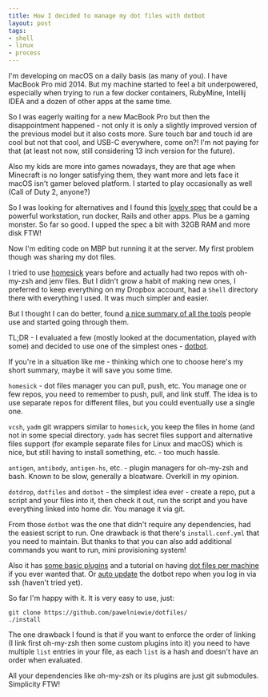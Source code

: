 ```yaml
---
title: How I decided to manage my dot files with dotbot
layout: post
tags:
- shell
- linux
- process
---
```

I'm developing on macOS on a daily basis (as many of you). I have MacBook Pro mid 2014. But my machine started to feel a bit underpowered, especially when trying to run a few docker containers, RubyMine, Intellij IDEA and a dozen of other apps at the same time.

So I was eagerly waiting for a new MacBook Pro but then the disappointment happened - not only it is only a slightly improved version of the previous model but it also costs more. Sure touch bar and touch id are cool but not that cool, and USB-C everywhere, come on?! I'm not paying for that (at least not now, still considering 13 inch version for the future).

Also my kids are more into games nowadays, they are that age when Minecraft is no longer satisfying them, they want more and lets face it macOS isn't gamer beloved platform. I started to play occasionally as well (Call of Duty 2, anyone?)

So I was looking for alternatives and I found this [lovely spec](https://pcpartpicker.com/b/wbhypg) that could be a powerful workstation, run docker, Rails and other apps. Plus be a gaming monster. So far so good. I upped the spec a bit with 32GB RAM and more disk FTW!

Now I'm editing code on MBP but running it at the server. My first problem though was sharing my dot files.

I tried to use [homesick](https://github.com/technicalpickles/homesick) years before and actually had two repos with oh-my-zsh and jenv files. But I didn't grow a habit of making new ones, I preferred to keep everything on my Dropbox account, had a `Shell` directory there with everything I used. It was much simpler and easier.

But I thought I can do better, found [a nice summary of all the tools](https://dotfiles.github.io) people use and started going through them.

TL;DR - I evaluated a few (mostly looked at the documentation, played with some) and decided to use one of the simplest ones - [dotbot](https://github.com/anishathalye/dotbot).

If you're in a situation like me - thinking which one to choose here's my short summary, maybe it will save you some time.

`homesick` - dot files manager you can pull, push, etc. You manage one or few repos, you need to remember to push, pull, and link stuff. The idea is to use separate repos for different files, but you could eventually use a single one.

`vcsh`, `yadm` git wrappers similar to `homesick`, you keep the files in home (and not in some special directory. `yadm` has secret files support and alternative files support (for example separate files for Linux and macOS) which is nice, but still having to install something, etc. - too much hassle.

`antigen`, `antibody`, `antigen-hs`, etc. - plugin managers for oh-my-zsh and bash. Known to be slow, generally a bloatware. Overkill in my opinion.

`dotdrop`, `dotfiles` and `dotbot` - the simplest idea ever - create a repo, put a script and your files into it, then check it out, run the script and you have everything linked into home dir. You manage it via git. 

From those `dotbot` was the one that didn't require any dependencies, had the easiest script to run. One drawback is that there's `install.conf.yml` that you need to maintain. But thanks to that you can also add additional commands you want to run, mini provisioning system!

Also it has [some basic plugins](https://github.com/anishathalye/dotbot/wiki/Plugins) and a tutorial on having [dot files per machine](https://github.com/anishathalye/dotbot/wiki/Tips-and-Tricks) if you ever wanted that. Or [auto update](https://github.com/anishathalye/dotbot/wiki/Tips-and-Tricks#automatically-install-or-update-dotfiles-when-sshing-into-a-remote-machine-or-let-my-dotfiles-follow-me) the dotbot repo when you log in via ssh (haven't tried yet).

So far I'm happy with it. It is very easy to use, just:

```
git clone https://github.com/pawelniewie/dotfiles/
./install
```

The one drawback I found is that if you want to enforce the order of linking (I link first oh-my-zsh then some custom plugins into it) you need to have multiple `list` entries in your file, as each `list` is a hash and doesn't have an order when evaluated.

All your dependencies like oh-my-zsh or its plugins are just git submodules. Simplicity FTW!
